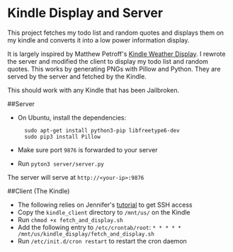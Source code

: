 # Kindle Display and Server

This project fetches my todo list and random quotes and displays them on my
kindle and converts it into a low power information display.

It is largely inspired by Matthew Petroff's [Kindle Weather
Display](http://mpetroff.net/2012/09/kindle-weather-display/). I rewrote the
server and modified the client to display my todo list and random quotes.  This
works by generating PNGs with Pillow and Python. They are served by the server
and fetched by the Kindle.

This should work with any Kindle that has been Jailbroken.

##Server

* On Ubuntu, install the dependencies:

        sudo apt-get install python3-pip libfreetype6-dev
        sudo pip3 install Pillow

* Make sure port `9876` is forwarded to your server
* Run `pyton3 server/server.py`

The server will serve at `http://<your-ip>:9876`

##Client (The Kindle)

* The following relies on Jennifer's
  [tutorial](http://www.shatteredhaven.com/2012/11/1347365-kindle-weather-display.html)
  to get SSH access
* Copy the `kindle_client` directory to `/mnt/us/` on the Kindle
* Run `chmod +x fetch_and_display.sh`
* Add the following entry to `/etc/crontab/root`:
        `* * * * * /mnt/us/kindle_display/fetch_and_display.sh`
* Run `/etc/init.d/cron restart` to restart the cron daemon
